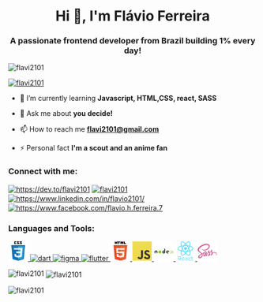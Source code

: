 <h1 align="center">Hi 👋, I'm Flávio Ferreira</h1>
<h3 align="center">A passionate frontend developer from Brazil building 1% every day!</h3>

<p align="left"> <img src="https://komarev.com/ghpvc/?username=flavi2101&label=Profile%20views&color=0e75b6&style=flat" alt="flavi2101" /> </p>

<p align="left"> <a href="https://github.com/ryo-ma/github-profile-trophy"><img src="https://github-profile-trophy.vercel.app/?username=flavi2101" alt="flavi2101" /></a> </p>

- 🌱 I’m currently learning **Javascript, HTML,CSS, react, SASS**

- 💬 Ask me about **you decide!**

- 📫 How to reach me **flavi2101@gmail.com**

- ⚡ Personal fact **I'm a scout and an anime fan**

<h3 align="left">Connect with me:</h3>
<p align="left">
<a href="https://dev.to/https://dev.to/flavi2101" target="blank"><img align="center" src="https://raw.githubusercontent.com/rahuldkjain/github-profile-readme-generator/master/src/images/icons/Social/devto.svg" alt="https://dev.to/flavi2101" height="30" width="40" /></a>
<a href="https://twitter.com/flavi2101" target="blank"><img align="center" src="https://raw.githubusercontent.com/rahuldkjain/github-profile-readme-generator/master/src/images/icons/Social/twitter.svg" alt="flavi2101" height="30" width="40" /></a>
<a href="https://linkedin.com/in/https://www.linkedin.com/in/flavio2101/" target="blank"><img align="center" src="https://raw.githubusercontent.com/rahuldkjain/github-profile-readme-generator/master/src/images/icons/Social/linked-in-alt.svg" alt="https://www.linkedin.com/in/flavio2101/" height="30" width="40" /></a>
<a href="https://fb.com/https://www.facebook.com/flavio.h.ferreira.7" target="blank"><img align="center" src="https://raw.githubusercontent.com/rahuldkjain/github-profile-readme-generator/master/src/images/icons/Social/facebook.svg" alt="https://www.facebook.com/flavio.h.ferreira.7" height="30" width="40" /></a>
</p>

<h3 align="left">Languages and Tools:</h3>
<p align="left"> <a href="https://www.w3schools.com/css/" target="_blank" rel="noreferrer"> <img src="https://raw.githubusercontent.com/devicons/devicon/master/icons/css3/css3-original-wordmark.svg" alt="css3" width="40" height="40"/> </a> <a href="https://dart.dev" target="_blank" rel="noreferrer"> <img src="https://www.vectorlogo.zone/logos/dartlang/dartlang-icon.svg" alt="dart" width="40" height="40"/> </a> <a href="https://www.figma.com/" target="_blank" rel="noreferrer"> <img src="https://www.vectorlogo.zone/logos/figma/figma-icon.svg" alt="figma" width="40" height="40"/> </a> <a href="https://flutter.dev" target="_blank" rel="noreferrer"> <img src="https://www.vectorlogo.zone/logos/flutterio/flutterio-icon.svg" alt="flutter" width="40" height="40"/> </a> <a href="https://www.w3.org/html/" target="_blank" rel="noreferrer"> <img src="https://raw.githubusercontent.com/devicons/devicon/master/icons/html5/html5-original-wordmark.svg" alt="html5" width="40" height="40"/> </a> <a href="https://developer.mozilla.org/en-US/docs/Web/JavaScript" target="_blank" rel="noreferrer"> <img src="https://raw.githubusercontent.com/devicons/devicon/master/icons/javascript/javascript-original.svg" alt="javascript" width="40" height="40"/> </a> <a href="https://nodejs.org" target="_blank" rel="noreferrer"> <img src="https://raw.githubusercontent.com/devicons/devicon/master/icons/nodejs/nodejs-original-wordmark.svg" alt="nodejs" width="40" height="40"/> </a> <a href="https://reactjs.org/" target="_blank" rel="noreferrer"> <img src="https://raw.githubusercontent.com/devicons/devicon/master/icons/react/react-original-wordmark.svg" alt="react" width="40" height="40"/> </a> <a href="https://sass-lang.com" target="_blank" rel="noreferrer"> <img src="https://raw.githubusercontent.com/devicons/devicon/master/icons/sass/sass-original.svg" alt="sass" width="40" height="40"/> </a> </p>

<p><img align="left" src="https://github-readme-stats.vercel.app/api/top-langs?username=flavi2101&show_icons=true&locale=en&layout=compact" alt="flavi2101" /></p>

<p>&nbsp;<img align="center" src="https://github-readme-stats.vercel.app/api?username=flavi2101&show_icons=true&locale=en" alt="flavi2101" /></p>

<p><img align="center" src="https://github-readme-streak-stats.herokuapp.com/?user=flavi2101&" alt="flavi2101" /></p>

